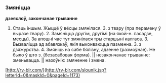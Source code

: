 ### Змяніцца
**дзеяслоў, закончанае трыванне**

1. Стаць іншым. Жыццё ў вёсцы змянілася. З. з твару (пра перамену ў выразе твару). 2. Замяніцца другім, другімі (на якой-н. пасадзе, месцы). За апошні час тут змянілася тры старшыні калгаса. 3. Вызваліцца ад абавязкаў, якія выконваюцца пазменна. З. з дзяжурства. 4. Змяніць на сабе бялізну, адзенне (размоўнае). Не было ў што з. (безасабовая форма). || незакончанае трыванне: зменьвацца. || назоўнік: змяненне і змена.

<a rel="author">[http://rv-blr.com/](http://rv-blr.com/slounik.jsp?letterId=0&maskId=0&pageId=1173)</a>
